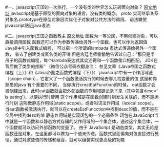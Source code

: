 #一、javascript王国的一次旅行，一个没有类的世界怎么玩转面向对象？
[原文地址](http://mp.weixin.qq.com/s/l3feZ7NaV1pIJ52K5JCQEw)
javascript是基于原型的面向对象的语言，没有类的概念。
_proto_ 实现继承关系
对象名.prototype在原型对象层次优化子对象对公共方法的调用。
语法糖使javascript贴近java语法

#二、javascript王国之函数教主
[原文地址](https://mp.weixin.qq.com/s/qqPg0JujBIUNQPQMxjjlZQ)
函数为一等公民，不用创建对象，可以直接调用函数
函数还可以作为参数传递给另外一个函数，也可以作为返回值
Java8中引入函数式编程， 可以把一个所谓的lambada 表达式传递给另外一个函数， 省去了创建类或匿名类的开销
但是宫廷老师偷偷地告诉过自己：“那只是半吊子的函数式编程，每个lambda表达式其实还得和一个函数接口相匹配， JDK在背后做了类型的推断”
（微信公众号码农翻身注： 参见文章《Java帝国之函数式编程（上）》和《Java帝国之函数式编程（下）》）
javascript中有一个作用域链（scope chain），它定义了一个函数激活执行的时候去哪儿找变量的值
这里和你熟悉的java 有个重要的不同， 当你执行creatEatFunction的时候， eat函数才会被创建出来，此时eat函数就会把外部函数的作用域链记录下来（其中包含desc=' is eating')，以便执行时使用
这个作用域是在函数创建时刻发生关联的，而不是运行时刻
这叫做静态作用域(static scope)，或者叫词法作用域（lexical scope）。当eat函数被激活执行，就可以在createEatFuncction中找到desc的值，而不是在全局中找到desc的值
静态作用域是实现闭包的一个必需条件
闭包在JavaScript当中就是一个函数和以静态方式存储的父作用域的一个集合体，通过这个集合体，一个函数就可以访问外部函数的变量了。
由于 JavaScript 是动态类型，其实无论是函数还是对象，在这里都可以做为一个值来传递。函数式里面偏向对值直接进行处理，通过对这些值的传递和组合，就可以组装实现更高级的功能
